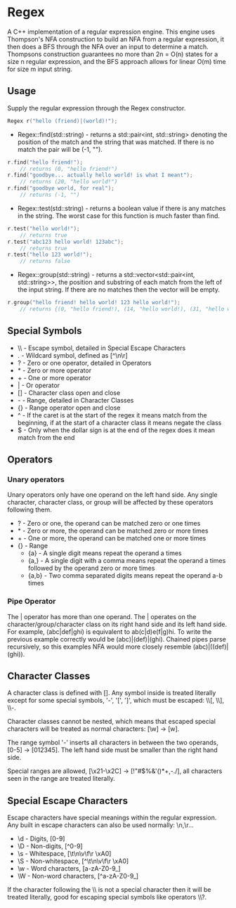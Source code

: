 # Regex

A C++ implementation of a regular expression engine. This engine uses Thompson's NFA construction to build an NFA from a regular expression, it then does a BFS through the NFA over an input to determine a match. Thompsons construction guarantees no more than 2n = O(n) states for a size n regular expression, and the BFS approach allows for linear O(m) time for size m input string.

## Usage
Supply the regular expression through the Regex constructor.

```c++
Regex r("hello (friend)|(world)!");
```

- Regex::find(std::string) - returns a std::pair<int, std::string> denoting the position of the match and the string that was matched. If there is no match the pair will be (-1, "").

```c++
r.find("hello friend!");
    // returns (0, "hello friend!")
r.find("goodbye... actually hello world! is what I meant");
    // returns (20, "hello world!")
r.find("goodbye world, for real");
    // returns (-1, "")
```

- Regex::test(std::string) - returns a boolean value if there is any matches in the string. The worst case for this function is much faster than find.

```c++
r.test("hello world!");
    // returns true
r.test("abc123 hello world! 123abc");
    // returns true
r.test("hello 123 world!");
    // returns false
```

- Regex::group(std::string) - returns a std::vector<std::pair<int, std::string>>, the position and substring of each match from the left of the input string. If there are no matches then the vector will be empty.

```c++
r.group("hello friend! hello world! 123 hello world!");
    // returns {(0, "hello friend!), (14, "hello world!), (31, "hello world!")}
```

## Special Symbols

- \\\\ - Escape symbol, detailed in Special Escape Characters
- . - Wildcard symbol, defined as [^\n\r]
- ? - Zero or one operator, detailed in Operators
- \* - Zero or more operator
- \+ - One or more operator
- | - Or operator
- [] - Character class open and close
- \- - Range, detailed in Character Classes
- {} - Range operator open and close
- ^ - If the caret is at the start of the regex it means match from the beginning, if at the start of a character class it means negate the class
- $ - Only when the dollar sign is at the end of the regex does it mean match from the end

## Operators

### Unary operators
Unary operators only have one operand on the left hand side. Any single character, character class, or group will be affected by these operators following them.

- ? - Zero or one, the operand can be matched zero or one times
- \* - Zero or more, the operand can be matched zero or more times
- \+ - One or more, the operand can be matched one or more times
- {} - Range
	+ {a} - A single digit means repeat the operand a times
	+ {a,} - A single digit with a comma means repeat the operand a times followed by the operand zero or more times
	+ {a,b} - Two comma separated digits means repeat the operand a-b times

### Pipe Operator
The | operator has more than one operand. The | operates on the character/group/character class on its right hand side and its left hand side. For example, (abc|def|ghi) is equivalent to ab(c|d)e(f|g)hi. To write the previous example correctly would be (abc)|(def)|(ghi). Chained pipes parse recursively, so this examples NFA would more closely resemble (abc)|((def)|(ghi)). 

## Character Classes
A character class is defined with []. Any symbol inside is treated literally except for some special symbols, '-', '[', ']', which must be escaped: \\\\[, \\\\], \\\\-.

Character classes cannot be nested, which means that escaped special characters will be treated as normal characters: [\\w] -> [w].

The range symbol '-' inserts all characters in between the two operands, [0-5] -> [012345]. The left hand side must be smaller than the right hand side.

Special ranges are allowed, [\x21-\x2C] -> [!"#$%&'()\*+,-./], all characters seen in the range are treated literally.

## Special Escape Characters
Escape characters have special meanings within the regular expression. Any built in escape characters can also be used normally: \n,\r...

- \\d - Digits, [0-9]
- \\D - Non-digits, [^0-9]
- \\s - Whitespace, [\t\n\v\f\r \xA0]
- \\S - Non-whitespace, [^\t\n\v\f\r \xA0]
- \\w - Word characters, [a-zA-Z0-9_]
- \\W - Non-word characters, [^a-zA-Z0-9_]

If the character following the \\\\ is not a special character then it will be treated literally, good for escaping special symbols like operators \\\\?.